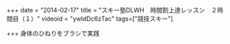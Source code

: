 +++
date = "2014-02-17"
title = "スキー塾DLWH　時間割上達レッスン　２時間目（１）"
videoid = "ywldDc6zTac"
tags=["競技スキー"]

+++
身体のひねりをブラシで実践
